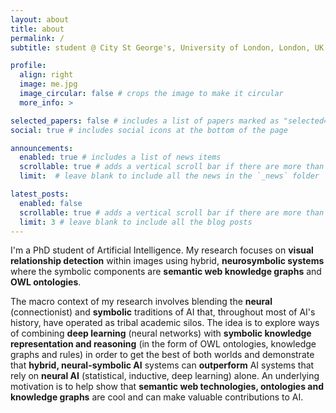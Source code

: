 ```yaml
---
layout: about
title: about
permalink: /
subtitle: student @ City St George's, University of London, London, UK

profile:
  align: right
  image: me.jpg
  image_circular: false # crops the image to make it circular
  more_info: >

selected_papers: false # includes a list of papers marked as "selected={true}"
social: true # includes social icons at the bottom of the page

announcements:
  enabled: true # includes a list of news items
  scrollable: true # adds a vertical scroll bar if there are more than 3 news items
  limit:  # leave blank to include all the news in the `_news` folder

latest_posts:
  enabled: false
  scrollable: true # adds a vertical scroll bar if there are more than 3 new posts items
  limit: 3 # leave blank to include all the blog posts
---
```


I'm a PhD student of Artificial Intelligence. My research focuses on **visual relationship detection** within images using hybrid, **neurosymbolic systems** where the symbolic components are **semantic web knowledge graphs** and **OWL ontologies**.

The macro context of my research involves blending the **neural** (connectionist) and **symbolic** traditions of AI that, throughout most of AI's history, have operated as tribal academic silos. The idea is to explore ways of combining **deep learning** (neural networks) with **symbolic knowledge representation and reasoning** (in the form of OWL ontologies, knowledge graphs and rules) in order to get the best of both worlds and demonstrate that **hybrid, neural-symbolic AI** systems can **outperform** AI systems that rely on **neural AI** (statistical, inductive, deep learning) alone.  An underlying motivation is to help show that **semantic web technologies, ontologies and knowledge graphs** are cool and can make valuable contributions to AI.
